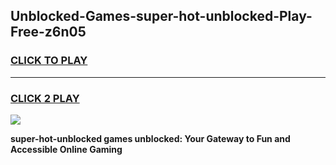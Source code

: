 
## Unblocked-Games-super-hot-unblocked-Play-Free-z6n05
<h3>
<a href="https://premium76.site?title=super-hot-unblocked&ref=18A">CLICK TO PLAY</a></h3>
<hr>

<h3>
<a href="https://premium76.site?title=super-hot-unblocked&ref=18A">CLICK 2 PLAY</a>
  
</h3>

<a href="https://premium76.site?title=super-hot-unblocked&ref=18A"><img src="https://clearcache.store/games.png"></a>


**super-hot-unblocked games unblocked: Your Gateway to Fun and Accessible Online Gaming**
